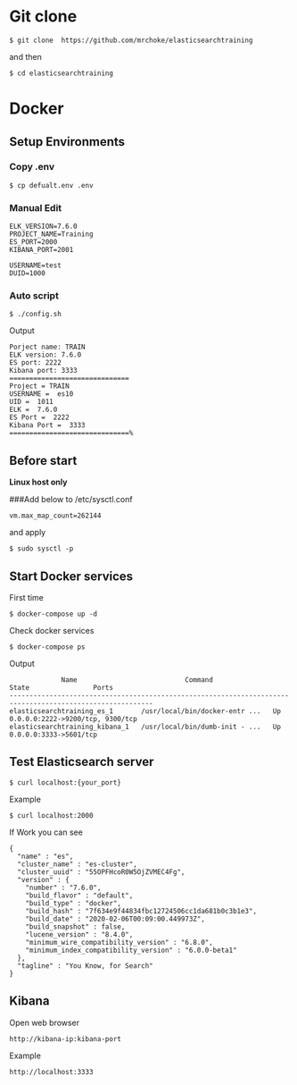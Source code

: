 # Git clone

```
$ git clone  https://github.com/mrchoke/elasticsearchtraining
```

and then

```
$ cd elasticsearchtraining
```

# Docker

## Setup Environments
### Copy .env
```
$ cp defualt.env .env
```
### Manual Edit
```
ELK_VERSION=7.6.0
PROJECT_NAME=Training
ES_PORT=2000
KIBANA_PORT=2001

USERNAME=test
DUID=1000
```

### Auto script
```
$ ./config.sh
```
Output

```
Porject name: TRAIN
ELK version: 7.6.0
ES port: 2222
Kibana port: 3333
==============================
Project = TRAIN
USERNAME =  es10
UID =  1011
ELK =  7.6.0
ES Port =  2222
Kibana Port =  3333
==============================%
```
## Before start
**Linux host only**

###Add below to /etc/sysctl.conf
```
vm.max_map_count=262144
```
and apply

```
$ sudo sysctl -p
```


## Start Docker services
First time
```
$ docker-compose up -d
```

Check docker services

```
$ docker-compose ps
```
Output

```
             Name                           Command               State                Ports
----------------------------------------------------------------------------------------------------------
elasticsearchtraining_es_1       /usr/local/bin/docker-entr ...   Up      0.0.0.0:2222->9200/tcp, 9300/tcp
elasticsearchtraining_kibana_1   /usr/local/bin/dumb-init - ...   Up      0.0.0.0:3333->5601/tcp
```

## Test Elasticsearch server

```
$ curl localhost:{your_port}
```
Example
```
$ curl localhost:2000
```
If Work you can see

```
{
  "name" : "es",
  "cluster_name" : "es-cluster",
  "cluster_uuid" : "55OPFHcoR0W5OjZVMEC4Fg",
  "version" : {
    "number" : "7.6.0",
    "build_flavor" : "default",
    "build_type" : "docker",
    "build_hash" : "7f634e9f44834fbc12724506cc1da681b0c3b1e3",
    "build_date" : "2020-02-06T00:09:00.449973Z",
    "build_snapshot" : false,
    "lucene_version" : "8.4.0",
    "minimum_wire_compatibility_version" : "6.8.0",
    "minimum_index_compatibility_version" : "6.0.0-beta1"
  },
  "tagline" : "You Know, for Search"
}
```
## Kibana

Open web browser

```
http://kibana-ip:kibana-port
```
Example
```
http://localhost:3333
```
